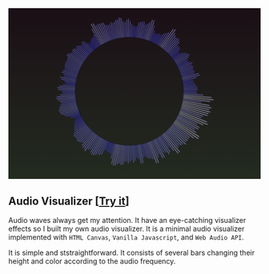 <img src="https://github.com/aashrafh/AudioVisualizer/blob/master/screenshots/img-1.png">

## Audio Visualizer [[Try it](https://aashrafh.github.io/AudioVisualizer)]
Audio waves always get my attention. It have an eye-catching visualizer effects so I built my own audio visualizer. It is a minimal audio visualizer implemented with ```HTML Canvas```, ```Vanilla Javascript```, and ```Web Audio API```.

It is simple and ststraightforward. It consists of several bars changing their height and color according to the audio frequency.
